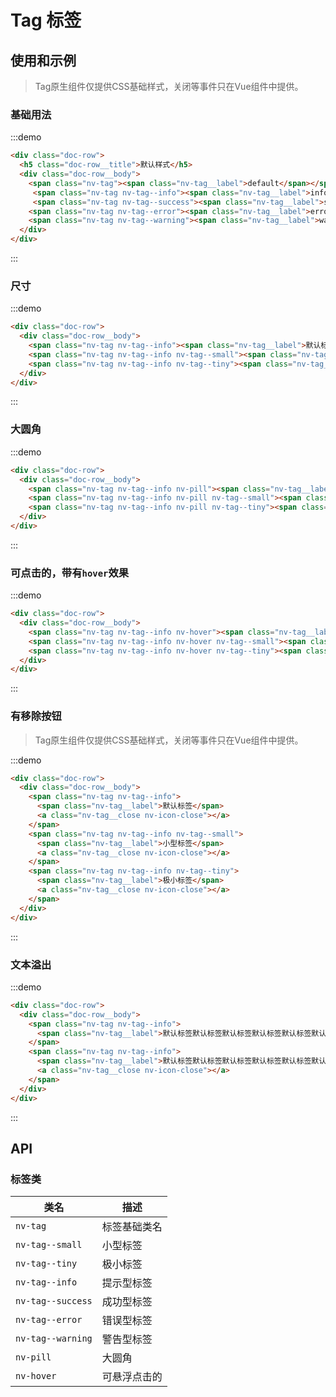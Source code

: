# Tag 标签

## 使用和示例

> Tag原生组件仅提供CSS基础样式，关闭等事件只在Vue组件中提供。


### 基础用法
:::demo
```html
<div class="doc-row">
  <h5 class="doc-row__title">默认样式</h5>
  <div class="doc-row__body">
    <span class="nv-tag"><span class="nv-tag__label">default</span></span>
     <span class="nv-tag nv-tag--info"><span class="nv-tag__label">info</span></span>
     <span class="nv-tag nv-tag--success"><span class="nv-tag__label">success</span></span>
    <span class="nv-tag nv-tag--error"><span class="nv-tag__label">error</span></span>
    <span class="nv-tag nv-tag--warning"><span class="nv-tag__label">warning</span></span>
  </div>
</div>
```
:::


### 尺寸
:::demo
```html
<div class="doc-row">
  <div class="doc-row__body">
    <span class="nv-tag nv-tag--info"><span class="nv-tag__label">默认标签</span></span>
    <span class="nv-tag nv-tag--info nv-tag--small"><span class="nv-tag__label">小型标签</span></span>
    <span class="nv-tag nv-tag--info nv-tag--tiny"><span class="nv-tag__label">极小标签</span></span>
  </div>
</div>
```
:::

### 大圆角
:::demo
```html
<div class="doc-row">
  <div class="doc-row__body">
    <span class="nv-tag nv-tag--info nv-pill"><span class="nv-tag__label">默认标签</span></span>
    <span class="nv-tag nv-tag--info nv-pill nv-tag--small"><span class="nv-tag__label">小型标签</span></span>
    <span class="nv-tag nv-tag--info nv-pill nv-tag--tiny"><span class="nv-tag__label">极小标签</span></span>
  </div>
</div>
```
:::


### 可点击的，带有`hover`效果
:::demo
```html
<div class="doc-row">
  <div class="doc-row__body">
    <span class="nv-tag nv-tag--info nv-hover"><span class="nv-tag__label">默认标签</span></span>
    <span class="nv-tag nv-tag--info nv-hover nv-tag--small"><span class="nv-tag__label">小型标签</span></span>
    <span class="nv-tag nv-tag--info nv-hover nv-tag--tiny"><span class="nv-tag__label">极小标签</span></span>
  </div>
</div>
```
:::


### 有移除按钮

> Tag原生组件仅提供CSS基础样式，关闭等事件只在Vue组件中提供。

:::demo
```html
<div class="doc-row">
  <div class="doc-row__body">
    <span class="nv-tag nv-tag--info">
      <span class="nv-tag__label">默认标签</span>
      <a class="nv-tag__close nv-icon-close"></a>
    </span>
    <span class="nv-tag nv-tag--info nv-tag--small">
      <span class="nv-tag__label">小型标签</span>
      <a class="nv-tag__close nv-icon-close"></a>
    </span>
    <span class="nv-tag nv-tag--info nv-tag--tiny">
      <span class="nv-tag__label">极小标签</span>
      <a class="nv-tag__close nv-icon-close"></a>
    </span>
  </div>
</div>
```
:::


### 文本溢出
:::demo
```html
<div class="doc-row">
  <div class="doc-row__body">
    <span class="nv-tag nv-tag--info">
      <span class="nv-tag__label">默认标签默认标签默认标签默认标签默认标签默认标签</span>
    </span>
    <span class="nv-tag nv-tag--info">
      <span class="nv-tag__label">默认标签默认标签默认标签默认标签默认标签默认标签</span>
      <a class="nv-tag__close nv-icon-close"></a>
    </span>
  </div>
</div>
```
:::


## API

### 标签类

| 类名  |  描述  |
|---|---|
| `nv-tag`  | 标签基础类名  |
| `nv-tag--small`  | 小型标签  | 
| `nv-tag--tiny`  | 极小标签  | 
| `nv-tag--info`  | 提示型标签  | 
| `nv-tag--success`  | 成功型标签  | 
| `nv-tag--error`  | 错误型标签  | 
| `nv-tag--warning`  | 警告型标签  | 
| `nv-pill`  | 大圆角  | 
| `nv-hover`  | 可悬浮点击的  | 
